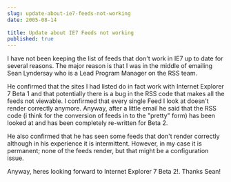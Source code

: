 ```yaml
---
slug: update-about-ie7-feeds-not-working
date: 2005-08-14
 
title: Update about IE7 Feeds not working
published: true
---
```

I have not been keeping the list of feeds that don't work in IE7 up to date for several reasons.  The major reason is that I was in the middle of emailing Sean Lyndersay who is a Lead Program Manager on the RSS team.<p />He confirmed that the sites I had listed do in fact work with Internet Explorer 7 Beta 1 and that potentially there is a bug in the RSS code that makes all the feeds not viewable.  I confirmed that every single Feed I look at doesn't render correctly anymore.  Anyway, after a little email he said that the RSS code (i think for the conversion of feeds in to the "pretty" form) has been looked at and has been completely re-written for Beta 2.<p />He also confirmed that he has seen some feeds that don't render correctly although in his experience it is intermittent.  However, in my case it is permanent; none of the feeds render, but that might be a configuration issue. <p />Anyway, heres looking forward to Internet Explorer 7 Beta 2!.  Thanks Sean!<br />

